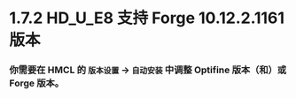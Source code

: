# 1.7.2 HD_U_E8 支持 Forge 10.12.2.1161 版本

### 你需要在 HMCL 的 `版本设置` -> `自动安装` 中调整 Optifine 版本（和）或 Forge 版本。
